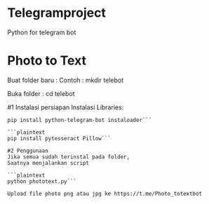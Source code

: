# Telegramproject
Python for telegram bot

# Photo to Text

Buat folder baru :
Contoh : mkdir telebot

Buka folder : cd telebot

#1 Instalasi persiapan
Instalasi Libraries:
```plaintext
pip install python-telegram-bot instaloader```

```plaintext
pip install pytesseract Pillow```

#2 Penggunaan
Jika semua sudah terinstal pada folder,
Saatnya menjalankan script

```plaintext
python phototext.py```

Upload file photo png atau jpg ke https://t.me/Photo_totextbot

